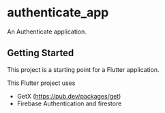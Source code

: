 # authenticate_app

An Authenticate application.

## Getting Started

This project is a starting point for a Flutter application.

This Flutter project uses 
- GetX (https://pub.dev/packages/get)
- Firebase Authentication and firestore
